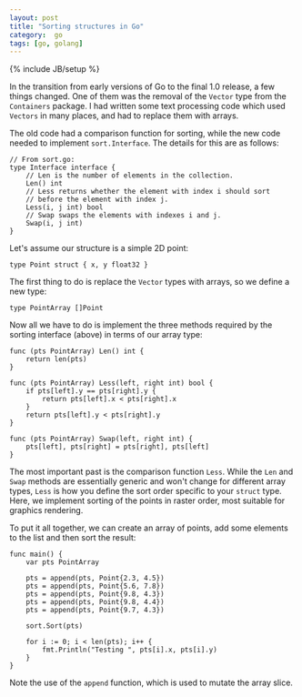 ```yaml
---
layout: post
title: "Sorting structures in Go"
category:  go
tags: [go, golang]
---
```

{% include JB/setup %}

In the transition from early versions of Go to the final 1.0 release, a few things changed.  One of them was the removal of the `Vector` type from the `Containers` package.  I had written some text processing code which used `Vectors` in many places, and had to replace them with arrays.

The old code had a comparison function for sorting, while the new code needed to implement `sort.Interface`.  The details for this are as follows:

	// From sort.go:
	type Interface interface {
		// Len is the number of elements in the collection.
		Len() int
		// Less returns whether the element with index i should sort
		// before the element with index j.
		Less(i, j int) bool
		// Swap swaps the elements with indexes i and j.
		Swap(i, j int)
	}

Let's assume our structure is a simple 2D point:

	type Point struct { x, y float32 }

The first thing to do is replace the `Vector` types with arrays, so we define a new type:

	type PointArray []Point

Now all we have to do is implement the three methods required by the sorting interface (above) in terms of our array type:

	func (pts PointArray) Len() int {
		return len(pts)
	}

	func (pts PointArray) Less(left, right int) bool {
		if pts[left].y == pts[right].y {
			return pts[left].x < pts[right].x
		}
		return pts[left].y < pts[right].y
	}

	func (pts PointArray) Swap(left, right int) {
		pts[left], pts[right] = pts[right], pts[left]
	}

The most important past is the comparison function `Less`.  While the `Len` and `Swap` methods are essentially generic and won't change for different array types, `Less` is how you define the sort order specific to your `struct` type.  Here, we implement sorting of the points in raster order, most suitable for graphics rendering.

To put it all together, we can create an array of points, add some elements to the list and then sort the result:

	func main() {
		var pts PointArray

		pts = append(pts, Point{2.3, 4.5})
		pts = append(pts, Point{5.6, 7.8})
		pts = append(pts, Point{9.8, 4.3})
		pts = append(pts, Point{9.8, 4.4})
		pts = append(pts, Point{9.7, 4.3})

		sort.Sort(pts)

		for i := 0; i < len(pts); i++ {
			fmt.Println("Testing ", pts[i].x, pts[i].y)
		}
	}

Note the use of the `append` function, which is used to mutate the array slice.
